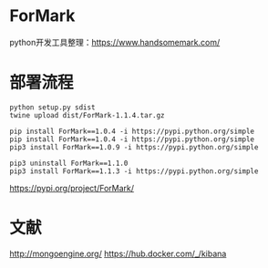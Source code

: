 # ForMark
python开发工具整理：https://www.handsomemark.com/


# 部署流程

```
python setup.py sdist 
twine upload dist/ForMark-1.1.4.tar.gz

pip install ForMark==1.0.4 -i https://pypi.python.org/simple
pip install ForMark==1.0.4 -i https://pypi.python.org/simple
pip3 install ForMark==1.0.9 -i https://pypi.python.org/simple

pip3 uninstall ForMark==1.1.0
pip3 install ForMark==1.1.3 -i https://pypi.python.org/simple

```

https://pypi.org/project/ForMark/

# 文献
http://mongoengine.org/
https://hub.docker.com/_/kibana


